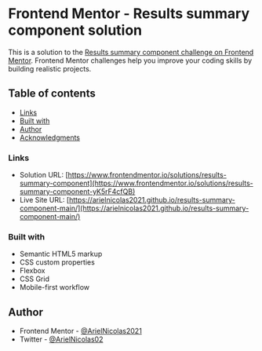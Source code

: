 # Frontend Mentor - Results summary component solution

This is a solution to the [Results summary component challenge on Frontend Mentor](https://www.frontendmentor.io/challenges/results-summary-component-CE_K6s0maV). Frontend Mentor challenges help you improve your coding skills by building realistic projects. 

## Table of contents

- [Links](#links)
- [Built with](#built-with)
- [Author](#author)
- [Acknowledgments](#acknowledgments)

### Links

- Solution URL: [https://www.frontendmentor.io/solutions/results-summary-component](https://www.frontendmentor.io/solutions/results-summary-component-yK5rF4cfQB)
- Live Site URL: [https://arielnicolas2021.github.io/results-summary-component-main/](https://arielnicolas2021.github.io/results-summary-component-main/)

### Built with

- Semantic HTML5 markup
- CSS custom properties
- Flexbox
- CSS Grid
- Mobile-first workflow

## Author

- Frontend Mentor - [@ArielNicolas2021](https://www.frontendmentor.io/profile/ArielNicolas2021)
- Twitter - [@ArielNicolas02](https://twitter.com/ArielNicolas02)